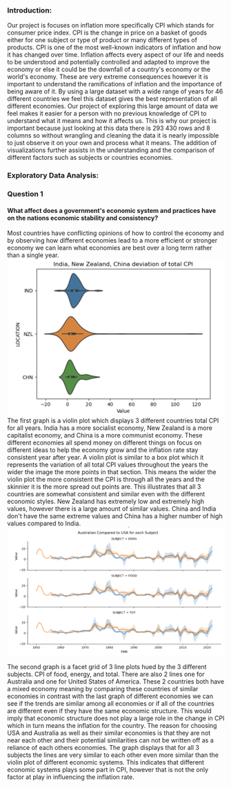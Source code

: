 ### Introduction:
Our project is focuses on inflation more specifically CPI which stands for consumer price index. CPI is the change in price on a basket of goods either for one subject or type of product or many different types of products. CPI is one of the most well-known indicators of inflation and how it has changed over time. Inflation affects every aspect of our life and needs to be understood and potentially controlled and adapted to improve the economy or else it could be the downfall of a country's economy or the world's economy. These are very extreme consequences however it is important to understand the ramifications of inflation and the importance of being aware of it. By using a large dataset with a wide range of years for 46 different countries we feel this dataset gives the best representation of all different economies. Our project of exploring this large amount of data we feel makes it easier for a person with no previous knowledge of CPI to understand what it means and how it affects us. This is why our project is important because just looking at this data there is 293 430 rows and 8 columns so without wrangling and cleaning the data it is nearly impossible to just observe it on your own and process what it means. The addition of visualizations further assists in the understanding and the comparison of different factors such as subjects or countries economies.

### Exploratory Data Analysis:






### Question 1

#### What affect does a government's economic system and practices have on the nations economic stability and consistency?

Most countries have conflicting opinions of how to control the economy and by observing how different economies lead to a more efficient or stronger economy we can learn what economies are best over a long term rather than a single year.
<img src ="images/Violin1.png" width="1000px">
The first graph is a violin plot which displays 3 different countries total CPI for all years. India has a more socialist economy, New Zealand is a more capitalist economy, and China is a more communist economy. These different economies all spend money on different things on focus on different ideas to help the economy grow and the inflation rate stay consistent year after year. A violin plot is similar to a box plot which it represents the variation of all total CPI values throughout the years the wider the image the more points in that section. This means the wider the violin plot the more consistent the CPI is through all the years and the skinnier it is the more spread out points are. This illustrates that all 3 countries are somewhat consistent and similar even with the different economic styles. New Zealand has extremely low and extremely high values, however there is a large amount of similar values. China and India don't have the same extreme values and China has a higher number of high values compared to India. 
<img src ="images/Facet2.png" width="1000px">

The second graph is a facet grid of 3 line plots hued by the 3 different subjects. CPI of food, energy, and total. There are also 2 lines one for Australia and one for United States of America. These 2 countries both have a mixed economy meaning by comparing these countries of similar economies in contrast with the last graph of different economies we can see if the trends are similar among all economies or if all of the countries are different even if they have the same economic structure. This would imply that economic structure does not play a large role in the change in CPI which in turn means the inflation for the country. The reason for choosing USA and Australia as well as their similar economies is that they are not near each other and their potential similarities can not be written off as a reliance of each others economies. The graph displays that for all 3 subjects the lines are very similar to each other even more similar than the violin plot of different economic systems. This indicates that different economic systems plays some part in CPI, however that is not the only factor at play in influencing the inflation rate. 
